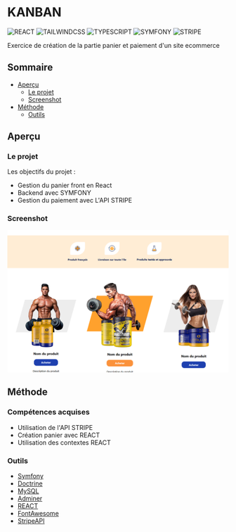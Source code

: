 # KANBAN

![REACT](https://img.shields.io/badge/React-20232A?style=for-the-badge&logo=react&logoColor=61DAFB)
![TAILWINDCSS](https://img.shields.io/badge/Tailwind_CSS-38B2AC?style=for-the-badge&logo=tailwind-css&logoColor=white)
![TYPESCRIPT](https://img.shields.io/badge/TypeScript-007ACC?style=for-the-badge&logo=typescript&logoColor=white)
![SYMFONY](https://img.shields.io/badge/connect-%2300843e.svg?style=for-the-badge&logo=symfony&logoColor=white)
![STRIPE](https://img.shields.io/badge/Stripe-626CD9?style=for-the-badge&logo=Stripe&logoColor=white)


Exercice de création de la partie panier et paiement d'un site ecommerce

## Sommaire

- [Aperçu](#aperçu)
  - [Le projet](#le-projet)
  - [Screenshot](#screenshot)
- [Méthode](#méthode)
  - [Outils](#outils)

## Aperçu

### Le projet

Les objectifs du projet :

- Gestion du panier front en React
- Backend avec SYMFONY
- Gestion du paiement avec L'API STRIPE 

### Screenshot

![screenshot](/musclebuster.png)


## Méthode

### Compétences acquises

- Utilisation de l'API STRIPE
- Création panier avec REACT
- Utilisation des contextes REACT

### Outils

- [Symfony](https://symfony.com/)
- [Doctrine](https://symfony.com/doc/current/doctrine.html)
- [MySQL](https://www.mysql.com/)
- [Adminer](https://www.adminer.org/)
- [REACT](https://twig.symfony.com/)
- [FontAwesome](https://fontawesome.com/)
- [StripeAPI](https://docs.stripe.com/api)

